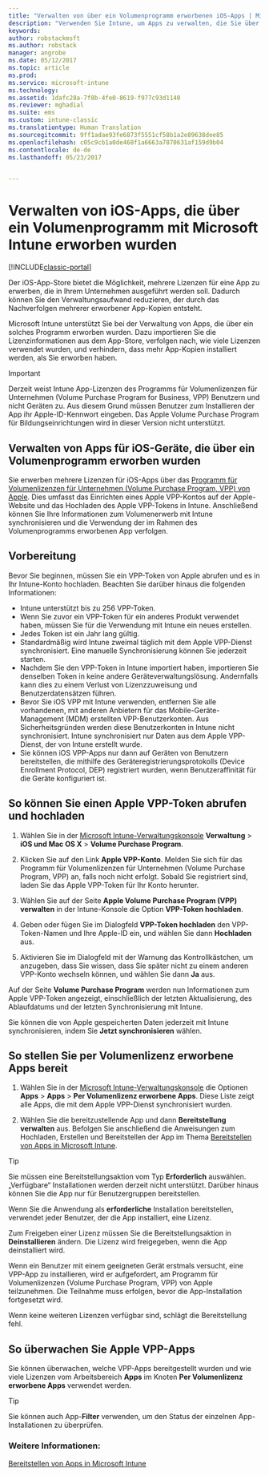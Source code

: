 ```yaml
---
title: "Verwalten von über ein Volumenprogramm erworbenen iOS-Apps | Microsoft-Dokumentation"
description: "Verwenden Sie Intune, um Apps zu verwalten, die Sie über ein Volumenprogramm von Apple erworben haben. Dazu importieren Sie die Lizenzinformationen aus dem App-Store, verfolgen nach, wie viele Lizenzen verwendet wurden, und verhindern, dass mehr App-Kopien installiert werden, als Sie erworben haben."
keywords: 
author: robstackmsft
ms.author: robstack
manager: angrobe
ms.date: 05/12/2017
ms.topic: article
ms.prod: 
ms.service: microsoft-intune
ms.technology: 
ms.assetid: 1dafc28a-7f8b-4fe0-8619-f977c93d1140
ms.reviewer: mghadial
ms.suite: ems
ms.custom: intune-classic
ms.translationtype: Human Translation
ms.sourcegitcommit: 9ff1adae93fe6873f5551cf58b1a2e89638dee85
ms.openlocfilehash: c05c9cb1a0de468f1a6663a7870631af159d9b04
ms.contentlocale: de-de
ms.lasthandoff: 05/23/2017


---
```


# <a name="manage-ios-apps-you-purchased-through-a-volume-purchase-program-with-microsoft-intune"></a>Verwalten von iOS-Apps, die über ein Volumenprogramm mit Microsoft Intune erworben wurden

[!INCLUDE[classic-portal](../includes/classic-portal.md)]

Der iOS-App-Store bietet die Möglichkeit, mehrere Lizenzen für eine App zu erwerben, die in Ihrem Unternehmen ausgeführt werden soll. Dadurch können Sie den Verwaltungsaufwand reduzieren, der durch das Nachverfolgen mehrerer erworbener App-Kopien entsteht.

Microsoft Intune unterstützt Sie bei der Verwaltung von Apps, die über ein solches Programm erworben wurden. Dazu importieren Sie die Lizenzinformationen aus dem App-Store, verfolgen nach, wie viele Lizenzen verwendet wurden, und verhindern, dass mehr App-Kopien installiert werden, als Sie erworben haben.

> [!Important]
> Derzeit weist Intune App-Lizenzen des Programms für Volumenlizenzen für Unternehmen (Volume Purchase Program for Business, VPP) Benutzern und nicht Geräten zu. Aus diesem Grund müssen Benutzer zum Installieren der App ihr Apple-ID-Kennwort eingeben.
> Das Apple Volume Purchase Program für Bildungseinrichtungen wird in dieser Version nicht unterstützt.

## <a name="manage-volume-purchased-apps-for-ios-devices"></a>Verwalten von Apps für iOS-Geräte, die über ein Volumenprogramm erworben wurden
Sie erwerben mehrere Lizenzen für iOS-Apps über das [Programm für Volumenlizenzen für Unternehmen (Volume Purchase Program, VPP) von Apple](http://www.apple.com/business/vpp/). Dies umfasst das Einrichten eines Apple VPP-Kontos auf der Apple-Website und das Hochladen des Apple VPP-Tokens in Intune.  Anschließend können Sie Ihre Informationen zum Volumenerwerb mit Intune synchronisieren und die Verwendung der im Rahmen des Volumenprogramms erworbenen App verfolgen.

## <a name="before-you-start"></a>Vorbereitung
Bevor Sie beginnen, müssen Sie ein VPP-Token von Apple abrufen und es in Ihr Intune-Konto hochladen. Beachten Sie darüber hinaus die folgenden Informationen:

* Intune unterstützt bis zu 256 VPP-Token.
* Wenn Sie zuvor ein VPP-Token für ein anderes Produkt verwendet haben, müssen Sie für die Verwendung mit Intune ein neues erstellen.
* Jedes Token ist ein Jahr lang gültig.
* Standardmäßig wird Intune zweimal täglich mit dem Apple VPP-Dienst synchronisiert. Eine manuelle Synchronisierung können Sie jederzeit starten.
* Nachdem Sie den VPP-Token in Intune importiert haben, importieren Sie denselben Token in keine andere Geräteverwaltungslösung. Andernfalls kann dies zu einem Verlust von Lizenzzuweisung und Benutzerdatensätzen führen.
* Bevor Sie iOS VPP mit Intune verwenden, entfernen Sie alle vorhandenen, mit anderen Anbietern für das Mobile-Geräte-Management (MDM) erstellten VPP-Benutzerkonten. Aus Sicherheitsgründen werden diese Benutzerkonten in Intune nicht synchronisiert. Intune synchronisiert nur Daten aus dem Apple VPP-Dienst, der von Intune erstellt wurde.
* Sie können iOS VPP-Apps nur dann auf Geräten von Benutzern bereitstellen, die mithilfe des Geräteregistrierungsprotokolls (Device Enrollment Protocol, DEP) registriert wurden, wenn Benutzeraffinität für die Geräte konfiguriert ist.

## <a name="to-get-and-upload-an-apple-vpp-token"></a>So können Sie einen Apple VPP-Token abrufen und hochladen

1.  Wählen Sie in der [Microsoft Intune-Verwaltungskonsole](https://manage.microsoft.com) **Verwaltung** &gt; **iOS und Mac OS X** &gt; **Volume Purchase Program**.

2.  Klicken Sie auf den Link **Apple VPP-Konto**. Melden Sie sich für das Programm für Volumenlizenzen für Unternehmen (Volume Purchase Program, VPP) an, falls noch nicht erfolgt. Sobald Sie registriert sind, laden Sie das Apple VPP-Token für Ihr Konto herunter.

3.  Wählen Sie auf der Seite **Apple Volume Purchase Program (VPP) verwalten** in der Intune-Konsole die Option **VPP-Token hochladen**.

4.  Geben oder fügen Sie im Dialogfeld **VPP-Token hochladen** den VPP-Token-Namen und Ihre Apple-ID ein, und wählen Sie dann **Hochladen** aus.

5.  Aktivieren Sie im Dialogfeld mit der Warnung das Kontrollkästchen, um anzugeben, dass Sie wissen, dass Sie später nicht zu einem anderen VPP-Konto wechseln können, und wählen Sie dann **Ja** aus.

Auf der Seite **Volume Purchase Program** werden nun Informationen zum Apple VPP-Token angezeigt, einschließlich der letzten Aktualisierung, des Ablaufdatums und der letzten Synchronisierung mit Intune.

Sie können die von Apple gespeicherten Daten jederzeit mit Intune synchronisieren, indem Sie **Jetzt synchronisieren** wählen.

## <a name="to-deploy-a-volume-purchased-app"></a>So stellen Sie per Volumenlizenz erworbene Apps bereit

1.  Wählen Sie in der [Microsoft Intune-Verwaltungskonsole](https://manage.microsoft.com) die Optionen **Apps** &gt; **Apps** &gt; **Per Volumenlizenz erworbene Apps**. Diese Liste zeigt alle Apps, die mit dem Apple VPP-Dienst synchronisiert wurden.

2.  Wählen Sie die bereitzustellende App und dann **Bereitstellung verwalten** aus. Befolgen Sie anschließend die Anweisungen zum Hochladen, Erstellen und Bereitstellen der App im Thema [Bereitstellen von Apps in Microsoft Intune](deploy-apps-in-microsoft-intune.md).

> [!TIP]
> Sie müssen eine Bereitstellungsaktion vom Typ **Erforderlich** auswählen. „Verfügbare“ Installationen werden derzeit nicht unterstützt. Darüber hinaus können Sie die App nur für Benutzergruppen bereitstellen.

Wenn Sie die Anwendung als **erforderliche** Installation bereitstellen, verwendet jeder Benutzer, der die App installiert, eine Lizenz.

Zum Freigeben einer Lizenz müssen Sie die Bereitstellungsaktion in **Deinstallieren** ändern. Die Lizenz wird freigegeben, wenn die App deinstalliert wird.

Wenn ein Benutzer mit einem geeigneten Gerät erstmals versucht, eine VPP-App zu installieren, wird er aufgefordert, am Programm für Volumenlizenzen (Volume Purchase Program, VPP) von Apple teilzunehmen. Die Teilnahme muss erfolgen, bevor die App-Installation fortgesetzt wird.

Wenn keine weiteren Lizenzen verfügbar sind, schlägt die Bereitstellung fehl.

## <a name="to-monitor-apple-vpp-apps"></a>So überwachen Sie Apple VPP-Apps
Sie können überwachen, welche VPP-Apps bereitgestellt wurden und wie viele Lizenzen vom Arbeitsbereich **Apps** im Knoten **Per Volumenlizenz erworbene Apps** verwendet werden.

> [!TIP]
> Sie können auch App-**Filter** verwenden, um den Status der einzelnen App-Installationen zu überprüfen.

### <a name="see-also"></a>Weitere Informationen:
[Bereitstellen von Apps in Microsoft Intune](deploy-apps-in-microsoft-intune.md)

